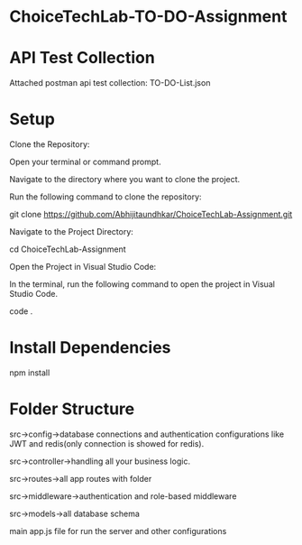 # ChoiceTechLab-TO-DO-Assignment

# API Test Collection

Attached postman api test collection: TO-DO-List.json

# Setup

Clone the Repository:

Open your terminal or command prompt.

Navigate to the directory where you want to clone the project.

Run the following command to clone the repository:

git clone https://github.com/Abhijitaundhkar/ChoiceTechLab-Assignment.git

Navigate to the Project Directory:

cd ChoiceTechLab-Assignment

Open the Project in Visual Studio Code:

In the terminal, run the following command to open the project in Visual Studio Code.

code .

# Install Dependencies
npm install

# Folder Structure

src->config->database connections and authentication configurations like JWT and redis(only connection is showed for redis).

src->controller->handling all your business logic.

src->routes->all app routes with folder

src->middleware->authentication and role-based middleware

src->models->all database schema

main app.js file for run the server and other configurations
